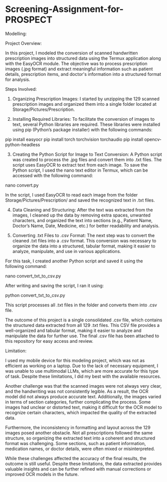 # Screening-Assignment-for-PROSPECT
Modelling:

Project Overview:

In this project, I modeled the conversion of scanned handwritten prescription images into structured data using the Termux application along with the EasyOCR module. The objective was to process prescription images (.jpg format) and extract meaningful information such as patient details, prescription items, and doctor's information into a structured format for analysis.

Steps Involved:

1. Organizing Prescription Images: I started by unzipping the 129 scanned prescription images and organized them into a single folder located at Storage/Pictures/Prescription.


2. Installing Required Libraries: To facilitate the conversion of images to text, several Python libraries are required. These libraries were installed using pip (Python’s package installer) with the following commands:

pip install easyocr
pip install torch torchvision torchaudio
pip install opencv-python-headless


3. Creating the Python Script for Image to Text Conversion: A Python script was created to process the .jpg files and convert them into .txt files. The script uses EasyOCR to extract text from each image. To save the Python script, I used the nano text editor in Termux, which can be accessed with the following command:

nano convert.py

In the script, I used EasyOCR to read each image from the folder Storage/Pictures/Prescription/ and saved the recognized text in .txt files.


4. Data Cleaning and Structuring: After the text was extracted from the images, I cleaned up the data by removing extra spaces, unwanted characters, and organized the text into sections (e.g., Patient Name, Doctor’s Name, Date, Medicine, etc.) for better readability and analysis.


5. Converting .txt Files to .csv Format: The next step was to convert the cleaned .txt files into a .csv format. This conversion was necessary to organize the data into a structured, tabular format, making it easier to analyze, manipulate, and use in various applications.

For this task, I created another Python script and saved it using the following command:

nano convert_txt_to_csv.py

After writing and saving the script, I ran it using:

python convert_txt_to_csv.py

This script processes all .txt files in the folder and converts them into .csv file.

The outcome of this project is a single consolidated .csv file, which contains the structured data extracted from all 129 .txt files. This CSV file provides a well-organized and tabular format, making it easier to analyze and manipulate the data for further use. The final .csv file has been attached to this repository for easy access and review.


Limitation:

I used my mobile device for this modeling project, which was not as efficient as working on a laptop. Due to the lack of necessary equipment, I was unable to use multimodal LLMs, which are more accurate for this type of task. Despite these limitations, I did my best with the available resources.

Another challenge was that the scanned images were not always very clear, and the handwriting was not consistently legible. As a result, the OCR model did not always produce accurate text. Additionally, the images varied in terms of section categories, further complicating the process. Some images had unclear or distorted text, making it difficult for the OCR model to recognize certain characters, which impacted the quality of the extracted data.

Furthermore, the inconsistency in formatting and layout across the 129 images posed another obstacle. Not all prescriptions followed the same structure, so organizing the extracted text into a coherent and structured format was challenging. Some sections, such as patient information, medication names, or doctor details, were often mixed or misinterpreted.

While these challenges affected the accuracy of the final results, the outcome is still useful. Despite these limitations, the data extracted provides valuable insights and can be further refined with manual corrections or improved OCR models in the future.



